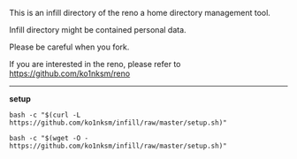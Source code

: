 This is an infill directory of the reno a home directory management tool.

Infill directory might be contained personal data.

Please be careful when you fork.

If you are interested in the reno, please refer to https://github.com/ko1nksm/reno

----

**setup**

```
bash -c "$(curl -L https://github.com/ko1nksm/infill/raw/master/setup.sh)"
```

```
bash -c "$(wget -O - https://github.com/ko1nksm/infill/raw/master/setup.sh)"
```

